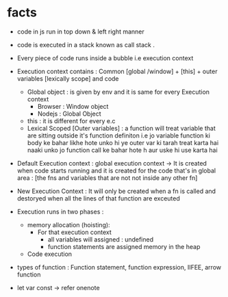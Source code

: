 # facts
* code in js run in top down & left right manner
* code is executed in a stack known as  call stack .
* Every piece of code runs inside a bubble i.e  execution context
* Execution context contains : Common [global /window] + [this] +  outer variables [lexically scope] and  code
    * Global object : is given by env and it is same for every Execution context 
      * Browser : Window object
      * Nodejs : Global Object
    * this : it is different for every e.c
    * Lexical Scoped [Outer variables] : a function will treat variable that are sitting outside it's function definiton i.e jo variable function ki body ke bahar likhe hote unko hi ye outer var ki tarah treat karta hai naaki unko jo function call ke bahar hote h aur uske hi use karta hai     

* Default Execution context : global execution context -> It is created when code starts running and it is created for the code that's in global area : [the fns and variables that are not not inside any other fn] 
* New Execution Context : It will only be created when a fn is called and destoryed when all the lines of that function are exceuted 
* Execution runs in two phases : 
  * memory allocation (hoisting): 
    * For that execution context
      * all variables will assigned : undefined
      * function statements are assigned memory in the heap 
  * Code execution
* types of function : Function statement, function expression, IIFEE,  arrow function
* let var const   -> refer onenote
  
